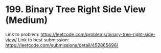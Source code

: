 # 199. Binary Tree Right Side View (Medium)

Link to problem: https://leetcode.com/problems/binary-tree-right-side-view/
Link to best submission: https://leetcode.com/submissions/detail/452865696/
